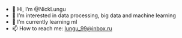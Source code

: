 - 👋 Hi, I’m @NickLungu
- 👀 I’m interested in data processing, big data and machine learning
- 🌱 I’m currently learning ml
- 📫 How to reach me: lungu_99@inbox.ru

<!---
NickLungu/NickLungu is a ✨ special ✨ repository because its `README.md` (this file) appears on your GitHub profile.
You can click the Preview link to take a look at your changes.
--->
